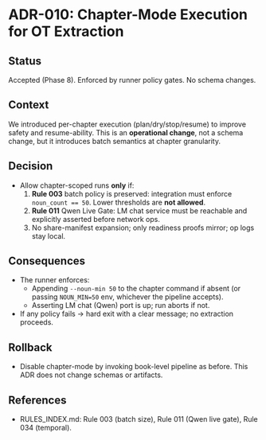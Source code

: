 # ADR-010: Chapter-Mode Execution for OT Extraction

## Status
Accepted (Phase 8). Enforced by runner policy gates. No schema changes.

## Context
We introduced per-chapter execution (plan/dry/stop/resume) to improve safety and resume-ability. This is an **operational change**, not a schema change, but it introduces batch semantics at chapter granularity.

## Decision
- Allow chapter-scoped runs **only** if:
  1) **Rule 003** batch policy is preserved: integration must enforce `noun_count == 50`. Lower thresholds are **not allowed**.
  2) **Rule 011** Qwen Live Gate: LM chat service must be reachable and explicitly asserted before network ops.
  3) No share-manifest expansion; only readiness proofs mirror; op logs stay local.

## Consequences
- The runner enforces:
  - Appending `--noun-min 50` to the chapter command if absent (or passing `NOUN_MIN=50` env, whichever the pipeline accepts).
  - Asserting LM chat (Qwen) port is up; run aborts if not.
- If any policy fails → hard exit with a clear message; no extraction proceeds.

## Rollback
- Disable chapter-mode by invoking book-level pipeline as before. This ADR does not change schemas or artifacts.

## References
- RULES_INDEX.md: Rule 003 (batch size), Rule 011 (Qwen live gate), Rule 034 (temporal).
